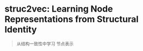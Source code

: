 # struc2vec: Learning Node Representations from Structural Identity
> 从结构一致性中学习 节点表示































